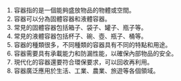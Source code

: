 1. 容器指的是一個能夠盛放物品的物體或空間。
2. 容器可以分為固體容器和液體容器。
3. 常見的固體容器包括箱子、袋子、罐子、瓶子等。
4. 常見的液體容器包括杯子、碗、壺、瓶子、桶等。
5. 容器的種類很多，不同種類的容器具有不同的特點和用途。
6. 容器需要具有承載能力和防漏性能，以確保內部物品的安全。
7. 現代化的容器還要符合環保要求，可以回收再利用。
8. 容器廣泛應用於生活、工業、農業、旅遊等各個領域。